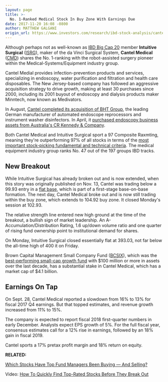 ```yaml
---
layout: page
title: >-
  No. 1-Ranked Medical Stock In Buy Zone With Earnings Due
date: 2017-11-20 16:08 -0800
author: MATTHEW GALGANI
origin_url: https://www.investors.com/research/ibd-stock-analysis/cantel-medical-shares-top-rank-intuitive-surgical/
---
```





Although perhaps not as well-known as [IBD Big Cap 20](https://research.investors.com/stock-lists/big-cap-20/) member **Intuitive Surgical** ([ISRG](https://research.investors.com/quote.aspx?symbol=ISRG)), maker of the da Vinci Surgical System, **Cantel Medical** ([CMD](https://research.investors.com/quote.aspx?symbol=CMD)) shares the No. 1-ranking with the robot-assisted surgery pioneer within the Medical-Systems/Equipment industry group.









 
 
 Cantel Medial provides infection-prevention products and services, specializing in endoscopy, water purification and filtration and health care disposables.
The New Jersey-based company has followed an aggressive acquisition strategy to drive growth, making at least 30 purchases since 2000, including its 2001 buyout of endoscopy and dialysis products maker Minntech, now known as Medivators.


In August, [Cantel completed its acquisition of BHT Group](https://investor.shareholder.com/CNTL/releasedetail.cfm?ReleaseID=1038003), the leading German manufacturer of automated endoscope reprocessors and instrument washer disinfectors. In April, it [purchased endoscopy business assets from Australia's CR Kennedy & Company](https://investor.shareholder.com/CNTL/releasedetail.cfm?ReleaseID=1019755).


Both Cantel Medical and Intuitive Surgical sport a 97 Composite Raxmting, meaning they're outperforming 97% of all stocks in terms of the [most important stock-picking fundamental and technical criteria](https://www.investors.com/ibd-university/can-slim/). The medical equipment industry group ranks No. 47 out of the 197 groups IBD tracks.


New Breakout
------------


While Intuitive Surgical has already broken out and is now extended, when this story was originally published on Nov. 13, Cantel was trading below a 99.93 entry in a [flat base](http://www.investors.com/ibd-university/how-to-buy/common-patterns-3/), which is part of a first-stage base-on-base formation. The next day, Cantel Medical broke out and is now still trading within the buy zone, which extends to 104.92 buy zone. It closed Monday's session at 102.93.


The relative strength line entered new high ground at the time of the breakout, a bullish sign of market leadership. An A- Accumulation/Distribution Rating, 1.6 up/down volume ratio and one quarter of rising fund ownership point to institutional demand for shares.


On Monday, Intuitive Surgical closed essentially flat at 393.03, not far below the all-time high of 400 it on Friday.



Brown Capital Management Small Company Fund ([BCSIX](https://research.investors.com/quote.aspx?symbol=BCSIX)), which was the [best-performing small-cap growth fund](https://www.investors.com/etfs-and-funds/mutual-funds/small-cap-stocks-that-help-make-this-brown-capital-fund-top-notch/) with $100 million or more in assets over the last decade, has a substantial stake in Cantel Medical, which has a market cap of $4.1 billion.


Earnings On Tap
---------------


On Sept. 28, Cantel Medical reported a slowdown from 16% to 13% for fiscal 2017 Q4 earnings. But that topped estimates, and revenue growth increased from 11% to 15%.


The company is expected to report fiscal 2018 first-quarter numbers in early December. Analysts expect EPS growth of 5%. For the full fiscal year, consensus estimates call for a 12% rise in earnings, followed by an 18% gain in fiscal 2019.


Cantel sports a 17% pretax profit margin and 18% return on equity.


**RELATED:**


[Which Stocks Have Top Fund Managers Been Buying — And Selling?](https://www.investors.com/etfs-and-funds/mutual-funds/which-stocks-have-top-fund-managers-been-buying-and-selling/)


Video: [How To Quickly Find Top-Rated Stocks Before They Break Out](https://www.investors.com/ibd-videos/?cvid=2368044)


 


 


 




